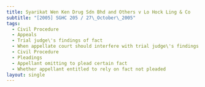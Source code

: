 ```yaml
---
title: Syarikat Wen Ken Drug Sdn Bhd and Others v Lo Hock Ling & Co
subtitle: "[2005] SGHC 205 / 27\_October\_2005"
tags:
  - Civil Procedure
  - Appeals
  - Trial judge\'s findings of fact
  - When appellate court should interfere with trial judge\'s findings of fact
  - Civil Procedure
  - Pleadings
  - Appellant omitting to plead certain fact
  - Whether appellant entitled to rely on fact not pleaded
layout: single
---
```


